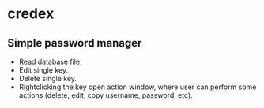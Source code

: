 # credex
Simple password manager
---

* Read database file.
* Edit single key.
* Delete single key.
* Rightclicking the key open action window, where user can perform some actions (delete, edit, copy username, password, etc).
  

